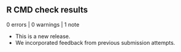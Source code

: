 ## R CMD check results

0 errors | 0 warnings | 1 note

* This is a new release.
* We incorporated feedback from previous submission attempts.
